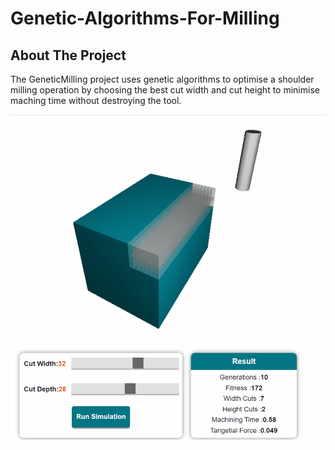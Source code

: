# Genetic-Algorithms-For-Milling

## About The Project
The GeneticMilling project uses genetic algorithms to optimise a shoulder milling operation by choosing the best cut width and cut height to minimise maching time without destroying the tool.
                  
![image](https://github.com/pmccullough060/Genetic-Algorithms-For-Milling/blob/main/images/geneticmillingrepo.gif)

